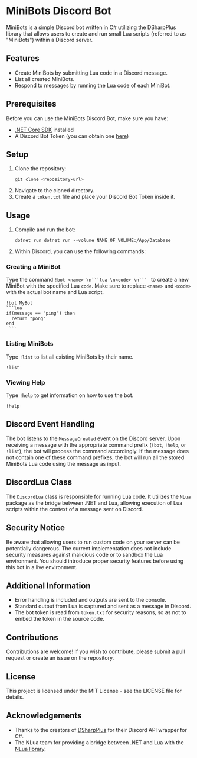 # MiniBots Discord Bot

MiniBots is a simple Discord bot written in C# utilizing the DSharpPlus library that allows users to create and run small Lua scripts (referred to as "MiniBots") within a Discord server.

## Features

- Create MiniBots by submitting Lua code in a Discord message.
- List all created MiniBots.
- Respond to messages by running the Lua code of each MiniBot.

## Prerequisites

Before you can use the MiniBots Discord Bot, make sure you have:

- [.NET Core SDK](https://dotnet.microsoft.com/download) installed
- A Discord Bot Token (you can obtain one [here](https://discord.com/developers/applications))

## Setup

1. Clone the repository:
   ```
   git clone <repository-url>
   ```
2. Navigate to the cloned directory.
3. Create a `token.txt` file and place your Discord Bot Token inside it.

## Usage

1. Compile and run the bot:
   ```
   dotnet run dotnet run --volume NAME_OF_VOLUME:/App/Database
   ```
2. Within Discord, you can use the following commands:

### Creating a MiniBot

Type the command ` !bot <name> \n```lua \n<code> \n```  ` to create a new MiniBot with the specified Lua `code`. Make sure to replace `<name>` and `<code>` with the actual bot name and Lua script.

````
!bot MyBot
```lua
if(message == "ping") then
  return "pong"
end
 ```
````

### Listing MiniBots

Type `!list` to list all existing MiniBots by their name.

```
!list
```

### Viewing Help

Type `!help` to get information on how to use the bot.

```
!help
```

## Discord Event Handling

The bot listens to the `MessageCreated` event on the Discord server. Upon receiving a message with the appropriate command prefix (`!bot`, `!help`, or `!list`), the bot will process the command accordingly. If the message does not contain one of these command prefixes, the bot will run all the stored MiniBots Lua code using the message as input.

## DiscordLua Class

The `DiscordLua` class is responsible for running Lua code. It utilizes the `NLua` package as the bridge between .NET and Lua, allowing execution of Lua scripts within the context of a message sent on Discord.

## Security Notice

Be aware that allowing users to run custom code on your server can be potentially dangerous. The current implementation does not include security measures against malicious code or to sandbox the Lua environment. You should introduce proper security features before using this bot in a live environment.

## Additional Information

- Error handling is included and outputs are sent to the console.
- Standard output from Lua is captured and sent as a message in Discord.
- The bot token is read from `token.txt` for security reasons, so as not to embed the token in the source code.

## Contributions

Contributions are welcome! If you wish to contribute, please submit a pull request or create an issue on the repository.

## License

This project is licensed under the MIT License - see the LICENSE file for details.

## Acknowledgements

- Thanks to the creators of [DSharpPlus](https://github.com/DSharpPlus/DSharpPlus) for their Discord API wrapper for C#.
- The NLua team for providing a bridge between .NET and Lua with the [NLua library](http://nlua.org/).
